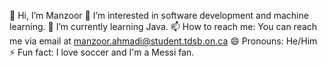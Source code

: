 👋 Hi, I’m Manzoor
👀 I’m interested in software development and machine learning.
🌱 I’m currently learning Java.
📫 How to reach me: You can reach me via email at manzoor.ahmadi@student.tdsb.on.ca
😄 Pronouns: He/Him
⚡ Fun fact: I love soccer and I'm a Messi fan.
